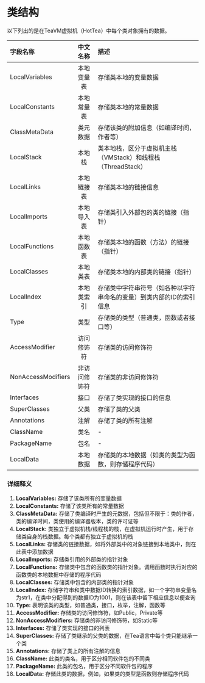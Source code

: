 # 类结构

以下列出的是在TeaVM虚拟机（HotTea）中每个类对象拥有的数据。

| 字段名称 | 中文名称 | 描述 | 
| :--- | :----: | :--- |
| LocalVariables | 本地变量表 | 存储类本地的变量数据 |
| LocalConstants | 本地常量表 | 存储类本地的常量数据 |
| ClassMetaData  | 类元数据   | 存储该类的附加信息（如编译时间，作者等） |
| LocalStack     | 本地栈     | 类本地栈，区分于虚拟机主栈（VMStack）和线程栈（ThreadStack） |
| LocalLinks     | 本地链接表 | 存储类本地的链接信息 |
| LocalImports   | 本地导入表 | 存储类引入外部包的类的链接（指针） |
| LocalFunctions | 本地函数表 | 存储类本地的函数（方法）的链接（指针） |
| LocalClasses   | 本地类表   | 存储类本地的内部类的链接（指针） |
| LocalIndex     | 本地类索引 | 存储类中字符串符号（如各种以字符串命名的变量）到类内部的ID的索引信息 |
| Type           | 类型       | 存储类的类型（普通类，函数或者接口等） |
| AccessModifier | 访问修饰符 | 存储类的访问修饰符 |
| NonAccessModifiers | 非访问修饰符 | 存储类的非访问修饰符 |
| Interfaces     | 接口 | 存储了类实现的接口的信息 |
| SuperClasses   | 父类 | 存储了类的父类 |
| Annotations    | 注解 | 存储了类的所有注解 |
| ClassName      | 类名       | - |
| PackageName    | 包名       | - |
| LocalData      | 本地数据   | 存储类的本地数据（如类的类型为函数，则存储程序代码） |

### 详细释义

1. **LocalVariables:**
   存储了该类所有的变量数据
2. **LocalConstants:**
   存储了该类所有的常量数据
3. **ClassMetaData:**
   存储了类编译时产生的元数据，包括但不限于：类的作者，类的编译时间，类使用的编译器版本，类的许可证等
4. **LocalStack:**
   类独立于虚拟机栈/线程栈的栈，在虚拟机运行时产生，用于存储类自身的栈数据。每个类都有独立于虚拟机的栈
5. **LocalLinks:**
   存储类的链接数据，如将外部类中的对象链接到本地类中，则在此表中添加数据
6. **LocalImports:**
   存储类引用的外部类的指针对象
7. **LocalFunctions:**
   存储类中包含的函数类的指针对象。调用函数时执行对应的函数类的本地数据中存储的程序代码
8. **LocalClasses:**
   存储类中包含的内部类的指针对象
9. **LocalIndex:**
    存储字符串和类中数据ID转换的索引数据，如一个字符串变量名为str1，在类中分配得到的数据ID为1001，则在该表中留下相应信息以便查询
10. **Type:**
    表明该类的类型，如普通类，接口，枚举，注解，函数等
11. **AccessModifier:**
    存储类的访问修饰符，如Public，Private等
12. **NonAccessModifiers:**
    存储类的非访问修饰符，如Static等
13. **Interfaces:**
    存储了类实现的接口的列表
14. **SuperClasses:**
    存储了类继承的父类的数据，在Tea语言中每个类只能继承一个类
15. **Annotations:**
    存储了类上的所有注解的信息
16. **ClassName:**
    此类的类名，用于区分相同软件包的不同类
17. **PackageName:**
    此类的包名，用于区分不同软件包的程序
18. **LocalData:**
    存储此类的数据，例如，如果类的类型是函数则存储程序代码
   
